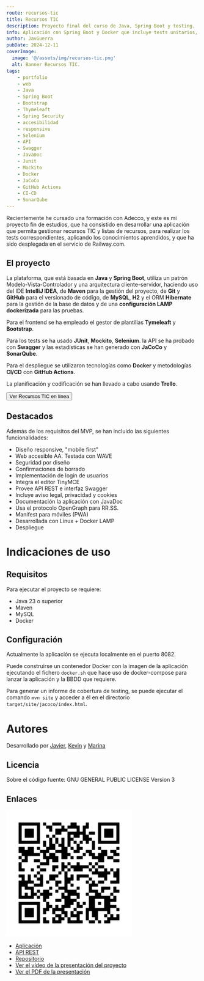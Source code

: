 ```yaml
---
route: recursos-tic
title: Recursos TIC
description: Proyecto final del curso de Java, Spring Boot y testing.
info: Aplicación con Spring Boot y Docker que incluye tests unitarios, de integración y funcionales con JUnit, Mockito, Selenium y la API con Swagger.
author: JavGuerra
pubDate: 2024-12-11
coverImage:
  image: '@/assets/img/recursos-tic.png'
  alt: Banner Recursos TIC.
tags: 
    - portfolio
    - web
    - Java
    - Spring Boot
    - Bootstrap
    - Thymeleaft
    - Spring Security
    - accesibilidad
    - responsive
    - Selenium
    - API
    - Swagger
    - JavaDoc
    - Junit
    - Mockito
    - Docker
    - JaCoCo
    - GitHub Actions
    - CI-CD
    - SonarQube
---
```


Recientemente he cursado una formación con Adecco, y este es mi proyecto fin de estudios, que ha consistido en desarrollar una aplicación que permita gestionar recursos TIC y listas de recursos, para realizar los tests correspondientes, aplicando los conocimientos aprendidos, y que ha sido desplegada en el servicio de Railway.com.

## El proyecto

La plataforma, que está basada en **Java** y **Spring Boot**, utiliza un patrón Modelo-Vista-Controlador y una arquitectura cliente-servidor, haciendo uso del IDE **IntelliJ IDEA**, de **Maven** para la gestión del proyecto, de **Git** y **GitHub** para el versionado de código, de **MySQL**, **H2** y el ORM **Hibernate** para la gestión de la base de datos y de una **configuración LAMP dockerizada** para las pruebas.

Para el frontend se ha empleado el gestor de plantillas **Tymeleaft** y **Bootstrap**.

Para los tests se ha usado **JUnit**, **Mockito**, **Selenium**. la API se ha probado con **Swagger** y las estadísticas se han generado con **JaCoCo** y **SonarQube**.

Para el despliegue se utilizaron tecnologías como **Docker** y metodologías **CI/CD** con **GitHub Actions**.

La planificación y codificación se han llevado a cabo usando **Trello**.

[<button>Ver Recursos TIC en línea</button>](https://cartelera-daw.up.railway.app/)

## Destacados

Además de los requisitos del MVP, se han incluido las siguientes funcionalidades:

- Diseño responsive, "mobile first"
- Web accesible AA. Testada con WAVE
- Seguridad por diseño
- Confirmaciones de borrado
- Implementación de login de usuarios
- Integra el editor TinyMCE
- Provee API REST e interfaz Swagger
- Incluye aviso legal, privacidad y cookies
- Documentación la aplicación con JavaDoc
- Usa el protocolo OpenGraph para RR.SS.
- Manifest para móviles (PWA)
- Desarrollada con Linux + Docker LAMP
- Despliegue

# Indicaciones de uso

## Requisitos

Para ejecutar el proyecto se requiere:

- Java 23 o superior
- Maven
- MySQL
- Docker

## Configuración

Actualmente la aplicación se ejecuta localmente en el puerto 8082.

Puede construirse un contenedor Docker con la imagen de la aplicación ejecutando el fichero `docker.sh` que hace uso de docker-compose para lanzar la aplicación y la BBDD que requiere.

Para generar un informe de cobertura de testing, se puede ejecutar el comando `mvn site` y acceder a él en el directorio `target/site/jacoco/index.html`.

# Autores

Desarrollado por [Javier](https://github.com/JavGuerra), [Kevin](https://github.com/kevinzamoraa) y [Marina](https://github.com/MarinaVallejo89)


## Licencia

Sobre el código fuente: GNU GENERAL PUBLIC LICENSE Version 3

## Enlaces

![QR enlace a la Aplicación](https://raw.githubusercontent.com/JavGuerra/recursos-tic-testing/refs/heads/main/src/main/resources/static/img/qr.svg)

- [Aplicación](https://cartelera-daw.up.railway.app/)  
- [API REST](https://recursos-tic.up.railway.app/swagger-ui/index.html)  
- [Repositorio](https://github.com/JavGuerra/recursos-tic-testing)  
- [Ver el vídeo de la presentación del proyecto](https://youtu.be/d_SeaUuKrMg)  
- [Ver el PDF de la presentación](https://recursos-tic.up.railway.app/doc/presentacion-recursos_tic.pdf)  
